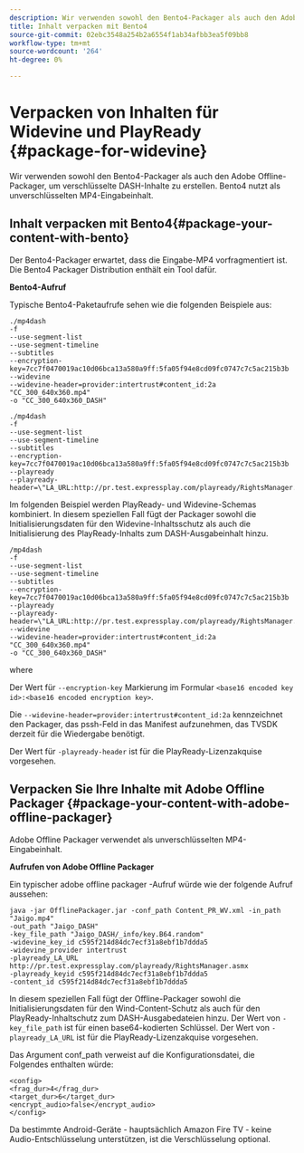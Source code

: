 ```yaml
---
description: Wir verwenden sowohl den Bento4-Packager als auch den Adobe Offline-Packager, um verschlüsselte DASH-Inhalte zu erstellen. Bento4 nutzt als unverschlüsselten MP4-Eingabeinhalt.
title: Inhalt verpacken mit Bento4
source-git-commit: 02ebc3548a254b2a6554f1ab34afbb3ea5f09bb8
workflow-type: tm+mt
source-wordcount: '264'
ht-degree: 0%

---
```


# Verpacken von Inhalten für Widevine und PlayReady {#package-for-widevine}

Wir verwenden sowohl den Bento4-Packager als auch den Adobe Offline-Packager, um verschlüsselte DASH-Inhalte zu erstellen. Bento4 nutzt als unverschlüsselten MP4-Eingabeinhalt.

## Inhalt verpacken mit Bento4{#package-your-content-with-bento}

Der Bento4-Packager erwartet, dass die Eingabe-MP4 vorfragmentiert ist. Die Bento4 Packager Distribution enthält ein Tool dafür.

**Bento4-Aufruf**

Typische Bento4-Paketaufrufe sehen wie die folgenden Beispiele aus:

```
./mp4dash
-f
--use-segment-list
--use-segment-timeline
--subtitles
--encryption-key=7cc7f0470019ac10d06bca13a580a9ff:5fa05f94e8cd09fc0747c7c5ac215b3b
--widevine
--widevine-header=provider:intertrust#content_id:2a "CC_300_640x360.mp4"
-o "CC_300_640x360_DASH"
```

```
./mp4dash
-f
--use-segment-list
--use-segment-timeline
--subtitles
--encryption-key=7cc7f0470019ac10d06bca13a580a9ff:5fa05f94e8cd09fc0747c7c5ac215b3b
--playready
--playready-header=\"LA_URL:http://pr.test.expressplay.com/playready/RightsManager.asmx\"
```

Im folgenden Beispiel werden PlayReady- und Widevine-Schemas kombiniert. In diesem speziellen Fall fügt der Packager sowohl die Initialisierungsdaten für den Widevine-Inhaltsschutz als auch die Initialisierung des PlayReady-Inhalts zum DASH-Ausgabeinhalt hinzu.

```
/mp4dash
-f
--use-segment-list
--use-segment-timeline
--subtitles
--encryption-key=7cc7f0470019ac10d06bca13a580a9ff:5fa05f94e8cd09fc0747c7c5ac215b3b
--playready
--playready-header=\"LA_URL:http://pr.test.expressplay.com/playready/RightsManager.asmx\"
--widevine
--widevine-header=provider:intertrust#content_id:2a "CC_300_640x360.mp4"
-o "CC_300_640x360_DASH"
```

where

Der Wert für `--encryption-key` Markierung im Formular `<base16 encoded key id>:<base16 encoded encryption key>`.

Die `--widevine-header=provider:intertrust#content_id:2a` kennzeichnet den Packager, das pssh-Feld in das Manifest aufzunehmen, das TVSDK derzeit für die Wiedergabe benötigt.

Der Wert für `-playready-header` ist für die PlayReady-Lizenzakquise vorgesehen.

## Verpacken Sie Ihre Inhalte mit Adobe Offline Packager {#package-your-content-with-adobe-offline-packager}

Adobe Offline Packager verwendet als unverschlüsselten MP4-Eingabeinhalt.

**Aufrufen von Adobe Offline Packager**

Ein typischer adobe offline packager -Aufruf würde wie der folgende Aufruf aussehen:

```
java -jar OfflinePackager.jar -conf_path Content_PR_WV.xml -in_path "Jaigo.mp4"
-out_path "Jaigo_DASH"
-key_file_path "Jaigo_DASH/_info/key.B64.random"
-widevine_key_id c595f214d84dc7ecf31a8ebf1b7ddda5
-widevine_provider intertrust
-playready_LA_URL
http://pr.test.expressplay.com/playready/RightsManager.asmx
-playready_keyid c595f214d84dc7ecf31a8ebf1b7ddda5
-content_id c595f214d84dc7ecf31a8ebf1b7ddda5
```

In diesem speziellen Fall fügt der Offline-Packager sowohl die Initialisierungsdaten für den Wind-Content-Schutz als auch für den PlayReady-Inhaltschutz zum DASH-Ausgabedateien hinzu. Der Wert von `-key_file_path` ist für einen base64-kodierten Schlüssel. Der Wert von `-playready_LA_URL` ist für die PlayReady-Lizenzakquise vorgesehen.

Das Argument conf_path verweist auf die Konfigurationsdatei, die Folgendes enthalten würde:

```
<config>
<frag_dur>4</frag_dur>
<target_dur>6</target_dur>
<encrypt_audio>false</encrypt_audio>
</config>
```

Da bestimmte Android-Geräte - hauptsächlich Amazon Fire TV - keine Audio-Entschlüsselung unterstützen, ist die Verschlüsselung optional.
